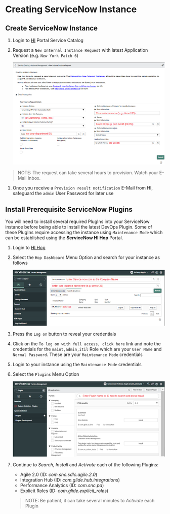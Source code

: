 # Creating ServiceNow Instance


## Create ServiceNow Instance

1. Login to [HI](https://hi.service-now.com/hisp?id=hisp_service_catalog) Portal Service Catalog

1. Request a `New Internal Instance Request` with latest Application Version (e.g. `New York Patch 6`)

    ![Figure 1](ServiceNowHICatalog1.png)

>NOTE: The request can take several hours to provision. Watch your E-Mail Inbox.

1. Once you receive a `Provision result notification` E-Mail from HI, safeguard the `admin` User Password for later use

## Install Prerequisite ServiceNow Plugins

You will need to install several required PlugIns into your ServiceNow instance before being able to install the latest DevOps Plugin. Some of these PlugIns require accessing the instance using `Maintenance Mode` which can be established using the **ServiceNow HI Hop** Portal.

1. Login to [HI Hop](https://hihop.service-now.com)

1. Select the `Hop Dashboard` Menu Option and search for your instance as follows

    ![Figure 2](ServiceNowHIHopSearch1.png)

1. Press the `Log on` button to reveal your credentials

1. Click on the `To log on with full access, click here` link and note the credentials for the `maint,admin,itil` Role which are your `User Name` and `Normal Password`. These are your `Maintenance Mode` credentials

1. Login to your instance using the `Maintenance Mode` credentials

1. Select the `Plugins` Menu Option

    ![Figure 2](ServiceNowPluginSearch1.png)

1. Continue to *Search*, *Install* and *Activate* each of the following Plugins:    

    * Agile 2.0 (ID: *com.snc.sdlc.agile.2.0*)
    * Integration Hub (ID: *com.glide.hub.integrations*)
    * Performance Analytics (ID: *com.snc.pa*)
    * Explicit Roles (ID: *com.glide.explicit_roles*)

    >NOTE: Be patient, it can take several minutes to *Activate* each Plugin